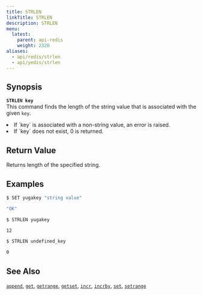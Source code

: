 ```yaml
---
title: STRLEN
linkTitle: STRLEN
description: STRLEN
menu:
  latest:
    parent: api-redis
    weight: 2320
aliases:
  - api/redis/strlen
  - api/yedis/strlen
---
```


## Synopsis
<b>`STRLEN key`</b><br>
This command finds the length of the string value that is associated with the given `key`.
<li> If `key` is associated with a non-string value, an error is raised.</li>
<li> If `key` does not exist, 0 is returned.</li>

## Return Value
Returns length of the specified string.

## Examples
```{.sh .copy .separator-dollar}
$ SET yugakey "string value"
```
```sh
"OK"
```
```{.sh .copy .separator-dollar}
$ STRLEN yugakey
```
```sh
12
```
```{.sh .copy .separator-dollar}
$ STRLEN undefined_key
```
```sh
0
```

## See Also
[`append`](../append/), [`get`](../get/), [`getrange`](../getrange/), [`getset`](../getset/), [`incr`](../incr/), [`incrby`](../incrby/), [`set`](../set/), [`setrange`](../setrange/)
